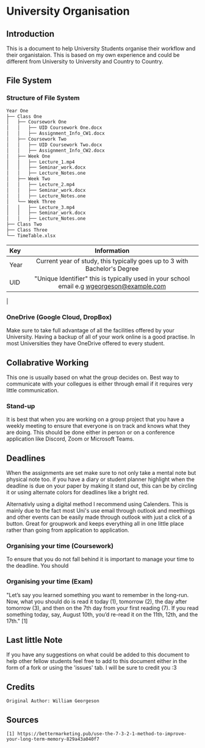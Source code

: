 # University Organisation
## Introduction
This is a document to help University Students organise their workflow and their organistaion. This is based on my own experience and could be different from University to University and Country to Country.
## File System
### Structure of File System
```bash
Year One
├── Class One
│   ├── Coursework One
│   │   ├── UID Coursework One.docx
│   │   ├── Assignment_Info_CW1.docx
│   ├── Coursework Two
│   │   ├── UID Coursework Two.docx
│   │   ├── Assignment_Info_CW2.docx
│   ├── Week One
│   │   ├── Lecture_1.mp4
│   │   ├── Seminar_work.docx
│   │   ├── Lecture_Notes.one
│   ├── Week Two
│   │   ├── Lecture_2.mp4
│   │   ├── Seminar_work.docx
│   │   ├── Lecture_Notes.one
│   └── Week Three
│   │   ├── Lecture_3.mp4
│   │   ├── Seminar_work.docx
│   │   ├── Lecture_Notes.one
├── Class Two
├── Class Three
└── TimeTable.xlsx
```

| Key  | Information                                                                                |
| :--- | :----------------------------------------------------------------------------------------: |
| Year | Current year of study, this typically goes up to 3 with Bachelor's Degree                  |
| UID  | "Unique Identifier" this is typically used in your school email e.g wgeorgeson@example.com |
| 

### OneDrive (Google Cloud, DropBox)
Make sure to take full advantage of all the facilities offered by your University. Having a backup of all of your work online is a good practise. In most Universities they have OneDrive offered to every student.

## Collabrative Working
This one is usually based on what the group decides on. Best way to communicate with your collegues is either through email if it requires very little communication.

### Stand-up
It is best that when you are working on a group project that you have a weekly meeting to ensure that everyone is on track and knows what they are doing. This should be done either in person or on a conference application like Discord, Zoom or Microsoft Teams.

## Deadlines
When the assignments are set make sure to not only take a mental note but physical note too. if you have a diary or student planner highlight when the deadline is due on your paper by making it stand out, this can be by circling it or using alternate colors for deadlines like a bright red.

Alternativly using a digital method I recommend using Calenders. This is mainly due to the fact most Uni's use email through outlook and meethings and other events can be easily made through outlook with just a click of a button. Great for groupwork and keeps everything all in one little place rather than going from application to application.

### Organising your time (Coursework)
To ensure that you do not fall behind it is important to manage your time to the deadline. You should 

### Organising your time (Exam)
"Let’s say you learned something you want to remember in the long-run. Now, what you should do is read it today (1), tomorrow (2), the day after tomorrow (3), and then on the 7th day from your first reading (7). If you read something today, say, August 10th, you’d re-read it on the 11th, 12th, and the 17th." [1]

## Last little Note
If you have any suggestions on what could be added to this document to help other fellow students feel free to add to this document either in the form of a fork or using the 'issues' tab. I will be sure to credit you :3
## Credits
```
Original Author: William Georgeson
```
## Sources
```
[1] https://bettermarketing.pub/use-the-7-3-2-1-method-to-improve-your-long-term-memory-829a43a040f7
```